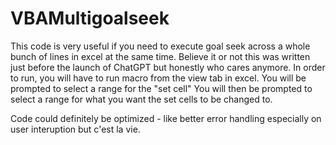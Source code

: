 # VBAMultigoalseek
This code is very useful if you need to execute goal seek across a whole bunch of lines in excel at the same time.
Believe it or not this was written just before the launch of ChatGPT but honestly who cares anymore.
In order to run, you will have to run macro from the view tab in excel. You will be prompted to select a range for the "set cell"
You will then be prompted to select a range for what you want the set cells to be changed to.

Code could definitely be optimized - like better error handling especially on user interuption but c'est la vie.
